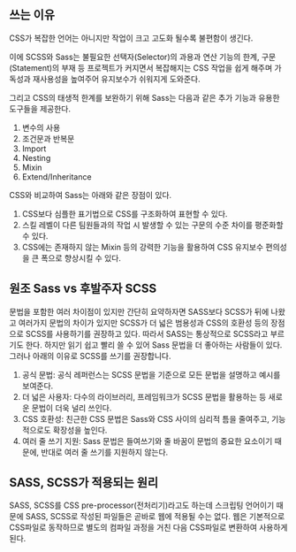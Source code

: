 ## 쓰는 이유

CSS가 복잡한 언어는 아니지만 작업이 크고 고도화 될수록 불편함이 생긴다.

이에 SCSS와 Sass는 불필요한 선택자(Selector)의 과용과 연산 기능의 한계, 구문(Statement)의 부재 등 프로젝트가 커지면서 복잡해지는 CSS 작업을 쉽게 해주며 가독성과 재사용성을 높여주어 유지보수가 쉬워지게 도와준다.

그리고 CSS의 태생적 한계를 보완하기 위해 Sass는 다음과 같은 추가 기능과 유용한 도구들을 제공한다.

1. 변수의 사용
2. 조건문과 반복문
3. Import
4. Nesting
5. Mixin
6. Extend/Inheritance

CSS와 비교하여 Sass는 아래와 같은 장점이 있다.

1. CSS보다 심플한 표기법으로 CSS를 구조화하여 표현할 수 있다.
2. 스킬 레벨이 다른 팀원들과의 작업 시 발생할 수 있는 구문의 수준 차이를 평준화할 수 있다.
3. CSS에는 존재하지 않는 Mixin 등의 강력한 기능을 활용하여 CSS 유지보수 편의성을 큰 폭으로 향상시킬 수 있다.

## 원조 Sass vs 후발주자 SCSS

문법을 포함한 여러 차이점이 있지만 간단히 요약하자면 SASS보다 SCSS가 뒤에 나왔고 여러가지 문법의 차이가 있지만 SCSS가 더 넓은 범용성과 CSS의 호환성 등의 장점으로 SCSS를 사용하기를 권장하고 있다. 따라서 SASS는 통상적으로 SCSS라고 부르기도 한다.
하지만 읽기 쉽고 빨리 쓸 수 있어 Sass 문법을 더 좋아하는 사람들이 있다. 그러나 아래의 이유로 SCSS를 쓰기를 권장합니다.

1. 공식 문법: 공식 레퍼런스는 SCSS 문법을 기준으로 모든 문법을 설명하고 예시를 보여준다.
2. 더 넓은 사용자: 다수의 라이브러리, 프레임워크가 SCSS 문법을 활용하는 등 새로운 문법이 더욱 널리 쓰인다.
3. CSS 호환성: 친근한 CSS 문법은 Sass와 CSS 사이의 심리적 틈을 줄여주고, 기능적으로도 확장성을 높인다.
4. 여러 줄 쓰기 지원: Sass 문법은 들여쓰기와 줄 바꿈이 문법의 중요한 요소이기 때문에, 반대로 여러 줄 쓰기를 지원하지 않는다.

## SASS, SCSS가 적용되는 원리

SASS, SCSS를 CSS pre-processor(전처리기)라고도 하는데 스크립팅 언어이기 때문에 SASS, SCSS로 작성된 파일들은 곧바로 웹에 적용될 수는 없다. 웹은 기본적으로 CSS파일로 동작하므로 별도의 컴파일 과정을 거친 다음 CSS파일로 변환하여 사용하게 된다.
